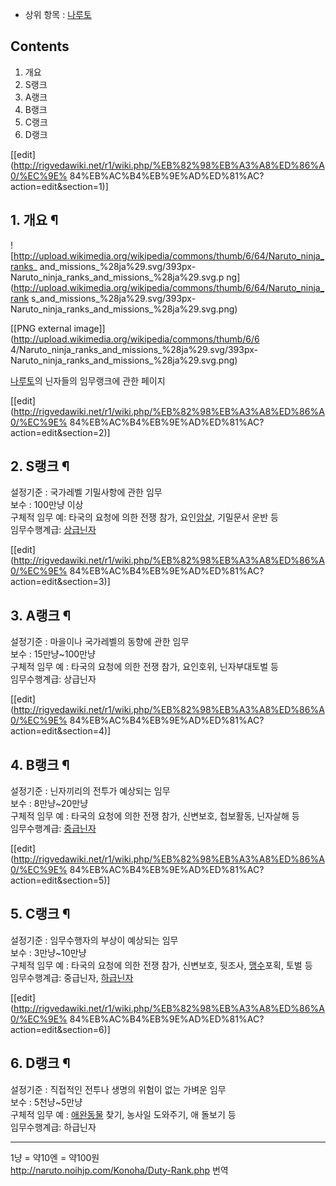   * 상위 항목 : [나루토](%EB%82%98%EB%A3%A8%ED%86%A0.md)

## Contents

    

1. 개요 
2. S랭크 
3. A랭크 
4. B랭크 
5. C랭크 
6. D랭크 

[[edit](http://rigvedawiki.net/r1/wiki.php/%EB%82%98%EB%A3%A8%ED%86%A0/%EC%9E%
84%EB%AC%B4%EB%9E%AD%ED%81%AC?action=edit&section=1)]

## 1. 개요 ¶

![http://upload.wikimedia.org/wikipedia/commons/thumb/6/64/Naruto_ninja_ranks_
and_missions_%28ja%29.svg/393px-Naruto_ninja_ranks_and_missions_%28ja%29.svg.p
ng](http://upload.wikimedia.org/wikipedia/commons/thumb/6/64/Naruto_ninja_rank
s_and_missions_%28ja%29.svg/393px-
Naruto_ninja_ranks_and_missions_%28ja%29.svg.png)

[[PNG external image]](http://upload.wikimedia.org/wikipedia/commons/thumb/6/6
4/Naruto_ninja_ranks_and_missions_%28ja%29.svg/393px-
Naruto_ninja_ranks_and_missions_%28ja%29.svg.png)

  
[나루토](%EB%82%98%EB%A3%A8%ED%86%A0.md)의 닌자들의 임무랭크에 관한 페이지

  

[[edit](http://rigvedawiki.net/r1/wiki.php/%EB%82%98%EB%A3%A8%ED%86%A0/%EC%9E%
84%EB%AC%B4%EB%9E%AD%ED%81%AC?action=edit&section=2)]

## 2. S랭크 ¶

설정기준 : 국가레벨 기밀사항에 관한 임무  
보수 : 100만냥 이상  
구체적 임무 예: 타국의 요청에 의한 전쟁 참가, 요인[암살](%EC%95%94%EC%82%B4.md), 기밀문서 운반 등  
임무수행계급: [상급닌자](%EC%83%81%EA%B8%89%EB%8B%8C%EC%9E%90.md)

  

[[edit](http://rigvedawiki.net/r1/wiki.php/%EB%82%98%EB%A3%A8%ED%86%A0/%EC%9E%
84%EB%AC%B4%EB%9E%AD%ED%81%AC?action=edit&section=3)]

## 3. A랭크 ¶

설정기준 : 마을이나 국가레벨의 동향에 관한 임무  
보수 : 15만냥~100만냥  
구체적 임무 예 : 타국의 요청에 의한 전쟁 참가, 요인호위, 닌자부대토벌 등  
임무수행계급: 상급닌자

  
  

[[edit](http://rigvedawiki.net/r1/wiki.php/%EB%82%98%EB%A3%A8%ED%86%A0/%EC%9E%
84%EB%AC%B4%EB%9E%AD%ED%81%AC?action=edit&section=4)]

## 4. B랭크 ¶

설정기준 : 닌자끼리의 전투가 예상되는 임무  
보수 : 8만냥~20만냥  
구체적 임무 예 : 타국의 요청에 의한 전쟁 참가, 신변보호, 첩보활동, 닌자살해 등  
임무수행계급: [중급닌자](%EC%A4%91%EA%B8%89%EB%8B%8C%EC%9E%90.md)

  

[[edit](http://rigvedawiki.net/r1/wiki.php/%EB%82%98%EB%A3%A8%ED%86%A0/%EC%9E%
84%EB%AC%B4%EB%9E%AD%ED%81%AC?action=edit&section=5)]

## 5. C랭크 ¶

설정기준 : 임무수행자의 부상이 예상되는 임무  
보수 : 3만냥~10만냥  
구체적 임무 예 : 타국의 요청에 의한 전쟁 참가, 신변보호, 뒷조사, [맹수](%EB%A7%B9%EC%88%98.md)포획, 토벌 등  
임무수행계급: 중급닌자, [하급닌자](%ED%95%98%EA%B8%89%EB%8B%8C%EC%9E%90.md)

  

[[edit](http://rigvedawiki.net/r1/wiki.php/%EB%82%98%EB%A3%A8%ED%86%A0/%EC%9E%
84%EB%AC%B4%EB%9E%AD%ED%81%AC?action=edit&section=6)]

## 6. D랭크 ¶

설정기준 : 직접적인 전투나 생명의 위험이 없는 가벼운 임무  
보수 : 5천냥~5만냥  
구체적 임무 예 : [애완동물](%EC%95%A0%EC%99%84%EB%8F%99%EB%AC%BC.md) 찾기, 농사일 도와주기, 애
돌보기 등  
임무수행계급: 하급닌자

  

* * *

1냥 = 약10엔 = 약100원  
<http://naruto.noihjp.com/Konoha/Duty-Rank.php> 번역

